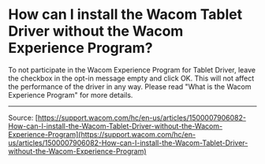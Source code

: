 # How can I install the Wacom Tablet Driver without the Wacom Experience Program?

To not participate in the Wacom Experience Program for Tablet Driver, leave the checkbox in the opt-in message empty and click OK. This will not affect the performance of the driver in any way. Please read "What is the Wacom Experience Program" for more details.

---
Source: [https://support.wacom.com/hc/en-us/articles/1500007906082-How-can-I-install-the-Wacom-Tablet-Driver-without-the-Wacom-Experience-Program](https://support.wacom.com/hc/en-us/articles/1500007906082-How-can-I-install-the-Wacom-Tablet-Driver-without-the-Wacom-Experience-Program)
